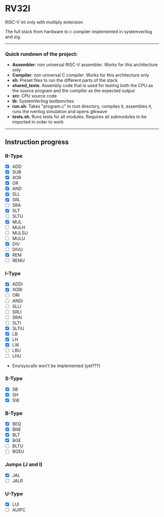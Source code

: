 # RV32I

RISC-V int only with multiply extension

The full stack from hardware to c compiler implemented in systemverilog and zig.

--- 

### Quick rundown of the project:
- **Assembler**: non universal RISC-V assembler. Works for this architecture only
- **Compiler**: non universal C compiler. Works for this architecture only
- **sh**: Preset files to run the different parts of the stack
- **shared_tests**: Assembly code that is used for testing both the CPU as the source program and the compiler as the expected output
- **src**: CPU source code
- **tb**: SystemVerilog testbenches
- **run.sh**: Takes "program.c" in root directory, compiles it, assembles it, runs the iverilog simulation and opens gtkwave
- **tests.sh**: Runs tests for all modules. Requires all submodules to be imported in order to work

--- 

## Instruction progress
### R-Type
- [x] ADD
- [x] SUB
- [x] XOR
- [x] OR
- [x] AND
- [x] SLL
- [x] SRL
- [ ] SRA
- [x] SLT
- [ ] SLTU
- [x] MUL
- [ ] MULH
- [ ] MULSU
- [ ] MULU
- [x] DIV
- [ ] DIVU
- [x] REM
- [ ] REMU
### I-Type
- [x] ADDI
- [x] XORI
- [ ] ORI
- [ ] ANDI
- [ ] SLLI
- [ ] SRLI
- [ ] SRAI
- [ ] SLTI
- [x] SLTIU
- [x] LB
- [x] LH
- [x] LW
- [ ] LBU
- [ ] LHU
- Env/syscalls won't be implemented (yet???)
### S-Type
- [x] SB
- [x] SH
- [x] SW
### B-Type
- [x] BEQ
- [x] BNE
- [x] BLT
- [x] BGE
- [ ] BLTU
- [ ] BGEU
### Jumps (J and I)
- [x] JAL
- [ ] JALR
### U-Type
- [x] LUI
- [ ] AUIPC